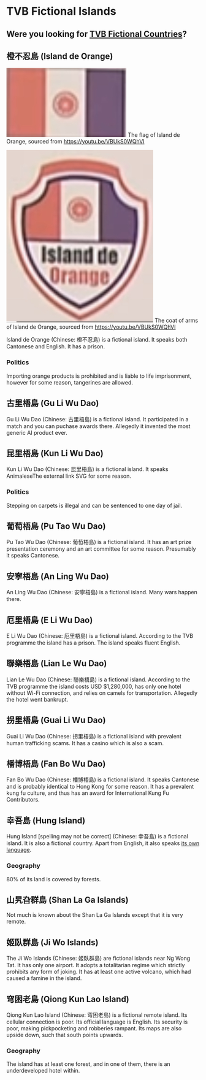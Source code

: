 # TVB Fictional Islands
## Were you looking for [TVB Fictional Countries](/wiki/tvb_fictional_countries)?

## 橙不忍島 (Island de Orange)

![ ](/wiki/not_even_a_flag.png)
The flag of Island de Orange, sourced from https://youtu.be/VBUkS0WQhVI

![ ](/wiki/not_even_a_coat_of_arms.png)
The coat of arms of Island de Orange, sourced from https://youtu.be/VBUkS0WQhVI

Island de Orange (Chinese: 橙不忍島) is a fictional island. It speaks both Cantonese and English. It has a prison.

### Politics

Importing orange products is prohibited and is liable to life imprisonment, however for some reason, tangerines are allowed.

## 古里梧島 (Gu Li Wu Dao)

Gu Li Wu Dao (Chinese: 古里梧島) is a fictional island. It participated in a match and you can puchase awards there. Allegedly it invented the most generic AI product ever.

## 昆里梧島 (Kun Li Wu Dao)

Kun Li Wu Dao (Chinese: 昆里梧島) is a fictional island. It speaks AnimaleseThe external link SVG for some reason.

### Politics

Stepping on carpets is illegal and can be sentenced to one day of jail.

## 葡萄梧島 (Pu Tao Wu Dao)

Pu Tao Wu Dao (Chinese: 葡萄梧島) is a fictional island. It has an art prize presentation ceremony and an art committee for some reason. Presumably it speaks Cantonese.

## 安寧梧島 (An Ling Wu Dao)

An Ling Wu Dao (Chinese: 安寧梧島) is a fictional island. Many wars happen there.

## 厄里梧島 (E Li Wu Dao)

E Li Wu Dao (Chinese: 厄里梧島) is a fictional island. According to the TVB programme the island has a prison. The island speaks fluent English.

## 聯樂梧島 (Lian Le Wu Dao)

Lian Le Wu Dao (Chinese: 聯樂梧島) is a fictional island. According to the TVB programme the island costs USD $1,280,000, has only one hotel without Wi-Fi connection, and relies on camels for transportation. Allegedly the hotel went bankrupt.

## 拐里梧島 (Guai Li Wu Dao)

Guai Li Wu Dao (Chinese: 拐里梧島) is a fictional island with prevalent human trafficking scams. It has a casino which is also a scam.

## 橎博梧島 (Fan Bo Wu Dao)

Fan Bo Wu Dao (Chinese: 橎博梧島) is a fictional island. It speaks Cantonese and is probably identical to Hong Kong for some reason. It has a prevalent kung fu culture, and thus has an award for International Kung Fu Contributors.

## 幸吾島 (Hung Island)

Hung Island [spelling may not be correct] (Chinese: 幸吾島) is a fictional island. It is also a fictional country. Apart from English, it also speaks [its own language](/wiki/tvb_hung_island_language.md).

### Geography

80% of its land is covered by forests.

## 山旯旮群島 (Shan La Ga Islands)

Not much is known about the Shan La Ga Islands except that it is very remote.

## 姬臥群島 (Ji Wo Islands)

The Ji Wo Islands (Chinese: 姬臥群島) are fictional islands near Ng Wong Tat. It has only one airport. It adopts a totalitarian regime which strictly prohibits any form of joking. It has at least one active volcano, which had caused a famine in the island.

## 穹困老島 (Qiong Kun Lao Island)

Qiong Kun Lao Island (Chinese: 穹困老島) is a fictional remote island. Its cellular connection is poor. Its official language is English. Its security is poor, making pickpocketing and robberies rampant. Its maps are also upside down, such that south points upwards.

### Geography

The island has at least one forest, and in one of them, there is an underdeveloped hotel within.